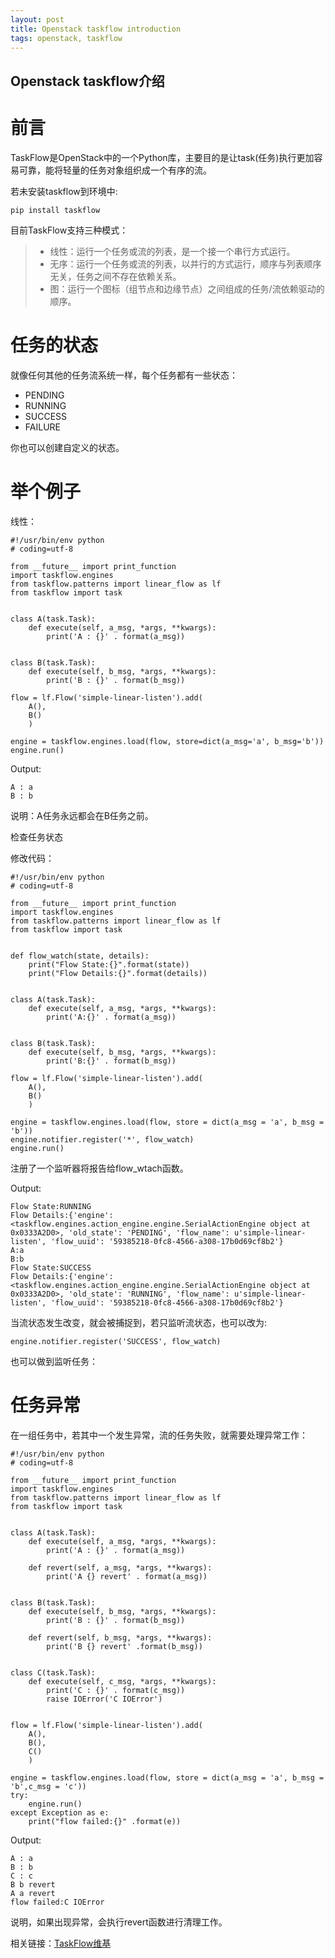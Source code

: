 ```yaml
---
layout: post
title: Openstack taskflow introduction
tags: openstack, taskflow
---
```


Openstack taskflow介绍
---

# 前言
TaskFlow是OpenStack中的一个Python库，主要目的是让task(任务)执行更加容易可靠，能将轻量的任务对象组织成一个有序的流。

若未安装taskflow到环境中:
```
pip install taskflow
```
目前TaskFlow支持三种模式：
> - 线性：运行一个任务或流的列表，是一个接一个串行方式运行。
> - 无序：运行一个任务或流的列表，以并行的方式运行，顺序与列表顺序无关，任务之间不存在依赖关系。
> - 图：运行一个图标（组节点和边缘节点）之间组成的任务/流依赖驱动的顺序。

# 任务的状态
就像任何其他的任务流系统一样，每个任务都有一些状态：
- PENDING 
- RUNNING 
- SUCCESS 
- FAILURE

你也可以创建自定义的状态。

# 举个例子
线性：

```
#!/usr/bin/env python
# coding=utf-8

from __future__ import print_function
import taskflow.engines
from taskflow.patterns import linear_flow as lf
from taskflow import task


class A(task.Task):
    def execute(self, a_msg, *args, **kwargs):
        print('A : {}' . format(a_msg))


class B(task.Task):
    def execute(self, b_msg, *args, **kwargs):
        print('B : {}' . format(b_msg))

flow = lf.Flow('simple-linear-listen').add(
    A(),
    B()
    )

engine = taskflow.engines.load(flow, store=dict(a_msg='a', b_msg='b'))
engine.run()
```

Output:

```
A : a
B : b
```

说明：A任务永远都会在B任务之前。

检查任务状态

修改代码：

```
#!/usr/bin/env python
# coding=utf-8

from __future__ import print_function
import taskflow.engines
from taskflow.patterns import linear_flow as lf
from taskflow import task


def flow_watch(state, details):
    print("Flow State:{}".format(state))
    print("Flow Details:{}".format(details))


class A(task.Task):
    def execute(self, a_msg, *args, **kwargs):
        print('A:{}' . format(a_msg))


class B(task.Task):
    def execute(self, b_msg, *args, **kwargs):
        print('B:{}' . format(b_msg))

flow = lf.Flow('simple-linear-listen').add(
    A(),
    B()
    )

engine = taskflow.engines.load(flow, store = dict(a_msg = 'a', b_msg = 'b'))
engine.notifier.register('*', flow_watch)
engine.run()
```

注册了一个监听器将报告给flow_wtach函数。

Output:

```
Flow State:RUNNING
Flow Details:{'engine': <taskflow.engines.action_engine.engine.SerialActionEngine object at 0x0333A2D0>, 'old_state': 'PENDING', 'flow_name': u'simple-linear-listen', 'flow_uuid': '59385218-0fc8-4566-a308-17b0d69cf8b2'}
A:a
B:b
Flow State:SUCCESS
Flow Details:{'engine': <taskflow.engines.action_engine.engine.SerialActionEngine object at 0x0333A2D0>, 'old_state': 'RUNNING', 'flow_name': u'simple-linear-listen', 'flow_uuid': '59385218-0fc8-4566-a308-17b0d69cf8b2'}
```

当流状态发生改变，就会被捕捉到，若只监听流状态，也可以改为:

```
engine.notifier.register('SUCCESS', flow_watch)
```

也可以做到监听任务：

# 任务异常
在一组任务中，若其中一个发生异常，流的任务失败，就需要处理异常工作：

```
#!/usr/bin/env python
# coding=utf-8

from __future__ import print_function
import taskflow.engines
from taskflow.patterns import linear_flow as lf
from taskflow import task


class A(task.Task):
    def execute(self, a_msg, *args, **kwargs):
        print('A : {}' . format(a_msg))

    def revert(self, a_msg, *args, **kwargs):
        print('A {} revert' . format(a_msg))


class B(task.Task):
    def execute(self, b_msg, *args, **kwargs):
        print('B : {}' . format(b_msg))

    def revert(self, b_msg, *args, **kwargs):
        print('B {} revert' .format(b_msg))


class C(task.Task):
    def execute(self, c_msg, *args, **kwargs):
        print('C : {}' . format(c_msg))
        raise IOError('C IOError')


flow = lf.Flow('simple-linear-listen').add(
    A(),
    B(),
    C()
    )

engine = taskflow.engines.load(flow, store = dict(a_msg = 'a', b_msg = 'b',c_msg = 'c'))
try:
    engine.run()
except Exception as e:
    print("flow failed:{}" .format(e))
```

Output:

```
A : a
B : b
C : c
B b revert
A a revert
flow failed:C IOError
```

说明，如果出现异常，会执行revert函数进行清理工作。

相关链接：[TaskFlow维基](https://wiki.openstack.org/wiki/TaskFlow)